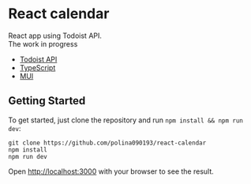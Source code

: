 # React calendar
React app using Todoist API.  
The work in progress

- [Todoist API](https://developer.todoist.com/rest/v1/#javascript-sdk)
- [TypeScript](https://www.typescriptlang.org/)
- [MUI](https://mui.com/)

## Getting Started

To get started, just clone the repository and run `npm install && npm run dev`:

    git clone https://github.com/polina090193/react-calendar
    npm install
    npm run dev

Open [http://localhost:3000](http://localhost:3000) with your browser to see the result.
